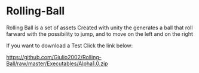 # Rolling-Ball
Rolling Ball is a set of assets Created with unity the generates a ball that roll farward with the possibility to jump, and to move on the left and on the right






If you want to download a Test Click the link below:

https://github.com/Giulio2002/Rolling-Ball/raw/master/Executables/Alpha1.0.zip
